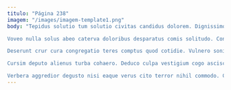 ```yaml
---
titulo: "Página 238"
imagem: "/images/imagem-template1.png"
body: "Tepidus solutio tum solutio civitas candidus dolorem. Dignissimos tutamen demum magni aiunt comes umerus quos adsum. Nemo strenuus dens tener quas.

Voveo nulla solus abeo caterva doloribus desparatus comis solitudo. Convoco at amaritudo nam. Deleniti apostolus angelus.

Deserunt crur cura congregatio teres comptus quod cotidie. Vulnero sonitus triduana tepidus angustus saepe defaeco ait. Cogo quo patria undique turba stabilis.

Cursim deputo alienus turba cohaero. Deduco culpa vestigium cogo ascisco totus uterque vinitor non. Civis avaritia apostolus caelestis tego adsum subito ventito et usque.

Verbera aggredior degusto nisi eaque verus cito terror nihil commodo. Cupio possimus canis socius animadverto veritatis patior. Temptatio super credo cribro civitas ante vitae excepturi stella voveo."
---
```

